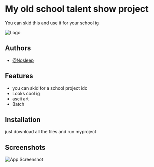 
# My old school talent show project

You can skid this and use it for your school ig


![Logo](https://media-hosting.imagekit.io//1d8a213b237a4315/rikka.gif?Expires=1837061748&Key-Pair-Id=K2ZIVPTIP2VGHC&Signature=rtt4DGWrvOVmxPia7b1m8ce8kQsrScqM5u0PlaOZbsKIjny6ET7H6xePaYbNAryJyJy2gQz9rV3cHbsmzLRDNGamYMt8m6tl2SF4w6-7J6q0Wp4x7a2bUhBi29CkVDUaD7S3KaZRnZTfZHQpUDfiK2tZXhAgnOpYceox9Z158FPE3Z-LcJyEGvAQKu6yOx1n7cUJJ8G3DK0PyZXb0IGoCdE2dxgbitCqupSeGKfYRWHqaEATWYnePV5aT4n9iWFt~HIBx8dMfqNNuECp2~0kjXSM1nSKX0HkCmdo5iEF7L~wZpg-3qsZhtG5V~yJ6aHMsVzYEmjuDMwoKItw4jcKWg__)


## Authors

- [@Nosleep](https://github.com/slasherslut)


## Features

- you can skid for a school project idc
- Looks cool ig
- ascii art
- Batch


## Installation

just download all the files and run myproject
## Screenshots

![App Screenshot](https://media-hosting.imagekit.io//d211fdc93f0448b5/Screenshot%202025-03-24%20150117.png?Expires=1837454487&Key-Pair-Id=K2ZIVPTIP2VGHC&Signature=n3sPeuUw7snEzFHAXIwHNMaX40TxkHHB0V0i5DQMyD8-D7Qj29BZIDtkKPMm1BQwlZRjTQwLiFUlVRJ6W3Lxue1zMYC68ENhDTn4bGRfcAsIoTO~k1WlkfSq2MKP8yBbDL5q5oPxvwEvfWJ93Gr5Z29DTlteUVLYhdRC0YiyJu7ZFzyoSPaUxCUY7x7B3S~MyCkPmrym~haeBDiB4xJPzMfdyoXZy-6xxkCqb7lVMpC97imOskamZMxIxdShBck5J~nVRK3eRC6N~EH4S8X8q-h2M0wy40eB-2XIculD9Ap1agFTmbpVPbYSkYodPgbyrQqtJZVuFVuPvhjoY~4LHQ__)
